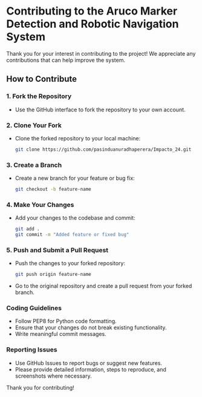 # Contributing to the Aruco Marker Detection and Robotic Navigation System

Thank you for your interest in contributing to the project! We appreciate any contributions that can help improve the system.

## How to Contribute

### 1. Fork the Repository
- Use the GitHub interface to fork the repository to your own account.

### 2. Clone Your Fork
- Clone the forked repository to your local machine:
    ```bash
    git clone https://github.com/pasinduanuradhaperera/Impacto_24.git
    ```

### 3. Create a Branch
- Create a new branch for your feature or bug fix:
    ```bash
    git checkout -b feature-name
    ```

### 4. Make Your Changes
- Add your changes to the codebase and commit:
    ```bash
    git add .
    git commit -m "Added feature or fixed bug"
    ```

### 5. Push and Submit a Pull Request
- Push the changes to your forked repository:
    ```bash
    git push origin feature-name
    ```

- Go to the original repository and create a pull request from your forked branch.

### Coding Guidelines
- Follow PEP8 for Python code formatting.
- Ensure that your changes do not break existing functionality.
- Write meaningful commit messages.

### Reporting Issues
- Use GitHub Issues to report bugs or suggest new features.
- Please provide detailed information, steps to reproduce, and screenshots where necessary.

Thank you for contributing!
